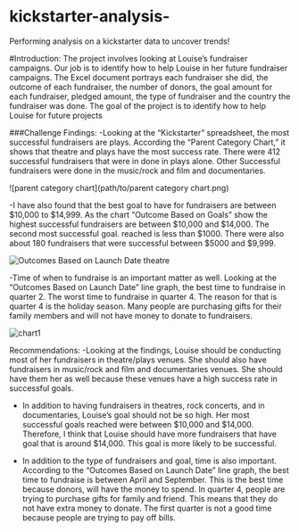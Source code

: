 # kickstarter-analysis-
Performing analysis on a kickstarter data to uncover trends!

#Introduction:
The project involves looking at Louise’s fundraiser campaigns. Our job is to identify how to help Louise in her future fundraiser campaigns.  The Excel document portrays each fundraiser she did, the outcome of each fundraiser, the number of donors, the goal amount for each fundraiser, pledged amount, the type of fundraiser and the country the fundraiser was done. The goal of the project is to identify how to help Louise for future projects

###Challenge
Findings:
-Looking at the “Kickstarter” spreadsheet, the most successful fundraisers are plays. According the “Parent Category Chart,” it shows that theatre and plays have the most success rate. There were 412 successful fundraisers that were in done in plays alone. Other Successful fundraisers were done in the music/rock and film and documentaries. 

![parent category chart](path/to/parent category chart.png)

-I have also found that the best goal to have for fundraisers are between $10,000 to $14,999. As the chart “Outcome Based on Goals” show the highest successful fundraisers are between $10,000 and $14,000. The second most successful goal. reached is less than $1000. There were also about 180 fundraisers that were successful between $5000 and $9,999.

![Outcomes Based on Launch Date theatre](https://user-images.githubusercontent.com/61956264/76714173-d75c1680-66e2-11ea-9d0a-5533f0063974.png)

-Time of when to fundraise is an important matter as well. Looking at the “Outcomes Based on Launch Date” line graph, the best time to fundraise in quarter 2. The worst time to fundraise in quarter 4. The reason for that is quarter 4 is the holiday season. Many people are purchasing gifts for their family members and will not have money to donate to fundraisers. 

![chart1](https://user-images.githubusercontent.com/61956264/76714184-ea6ee680-66e2-11ea-9c17-deb64c2c8516.png)


Recommendations:
-Looking at the findings, Louise should be conducting most of her fundraisers in theatre/plays venues. She should also have fundraisers in music/rock and film and documentaries venues. She should have them her as well because these venues have a high success rate in successful goals. 

-	In addition to having fundraisers in theatres, rock concerts, and in documentaries, Louise’s goal should not be so high. Her most successful goals reached were between $10,000 and $14,000. Therefore, I think that Louise should have more fundraisers that have goal that is around $14,000. This goal is more likely to be successful. 

-	In addition to the type of fundraisers and goal, time is also important. According to the “Outcomes Based on Launch Date” line graph, the best time to fundraise is between April and September. This is the best time because donors, will have the money to spend. In quarter 4, people are trying to purchase gifts for family and friend. This means that they do not have extra money to donate. The first quarter is not a good time because people are trying to pay off bills. 
